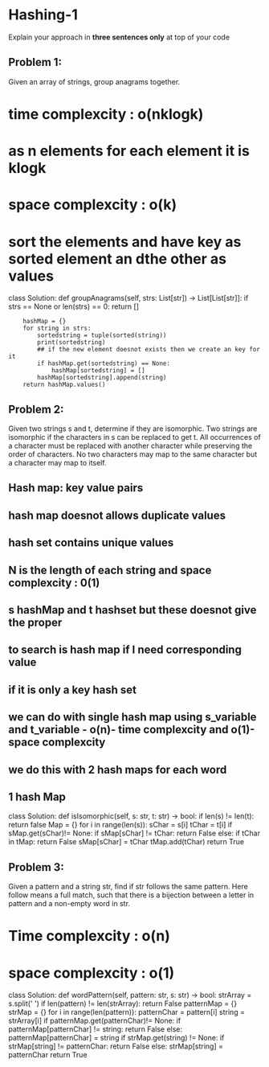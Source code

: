 # Hashing-1
Explain your approach in **three sentences only** at top of your code


## Problem 1:
Given an array of strings, group anagrams together.

# time complexcity : o(nklogk)
# as n elements for each element it is klogk 
# space complexcity : o(k)
# sort the elements and have key as sorted element an dthe other as values
class Solution:
    def groupAnagrams(self, strs: List[str]) -> List[List[str]]:
        if strs == None or len(strs) == 0:
            return []

        hashMap = {}
        for string in strs:
            sortedstring = tuple(sorted(string))
            print(sortedstring)
            ## if the new element doesnot exists then we create an key for it
            if hashMap.get(sortedstring) == None:
                hashMap[sortedstring] = []
            hashMap[sortedstring].append(string)
        return hashMap.values()

## Problem 2:
Given two strings s and t, determine if they are isomorphic.
Two strings are isomorphic if the characters in s can be replaced to get t.
All occurrences of a character must be replaced with another character while preserving the order of characters. No two characters may map to the same character but a character may map to itself.

## Hash map: key value pairs
## hash map doesnot allows duplicate values
## hash set contains unique values
## N is the length of each string and space complexcity : 0(1)
## s hashMap and t hashset  but these doesnot give the proper 
## to search is hash map if I need corresponding value
## if it is only a key hash set
## we can do with single hash map using s_variable and t_variable - o(n)- time complexcity and o(1)- space complexcity 
## we do this with 2 hash maps for each word 
## 1 hash Map
class Solution:
    def isIsomorphic(self, s: str, t: str) -> bool:
        if len(s) != len(t):
            return false 
        Map = {}
        for i in range(len(s)):
             sChar = s[i]
             tChar = t[i]
             if sMap.get(sChar)!= None:
                 if sMap[sChar] !=  tChar:
                     return False
             else:
                 if tChar in tMap:
                     return False
                 sMap[sChar] = tChar
                 tMap.add(tChar) 
        return True
    

## Problem 3:
Given a pattern and a string str, find if str follows the same pattern.
Here follow means a full match, such that there is a bijection between a letter in pattern and a non-empty word in str.

# Time complexcity : o(n)
# space complexcity : o(1)
class Solution:
    def wordPattern(self, pattern: str, s: str) -> bool:
        strArray = s.split(' ')
        if len(pattern) != len(strArray):
            return False
        patternMap = {}
        strMap = {}
        for i in range(len(pattern)):
            patternChar = pattern[i]
            string = strArray[i]
            if patternMap.get(patternChar)!= None:
                if patternMap[patternChar] != string:
                    return False
            else:
                patternMap[patternChar] = string
            if strMap.get(string) != None:
                if strMap[string] != patternChar:
                    return False
            else:
                strMap[string] = patternChar
        return True
